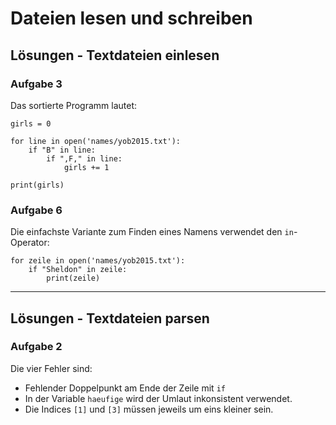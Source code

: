 
# Dateien lesen und schreiben

## Lösungen - Textdateien einlesen

### Aufgabe 3

Das sortierte Programm lautet:

    girls = 0

    for line in open('names/yob2015.txt'):
        if "B" in line:
            if ",F," in line:
                girls += 1

    print(girls)


### Aufgabe 6

Die einfachste Variante zum Finden eines Namens verwendet den `in`-Operator:

    for zeile in open('names/yob2015.txt'):
        if "Sheldon" in zeile:
            print(zeile)

----

## Lösungen - Textdateien parsen

### Aufgabe 2

Die vier Fehler sind:

* Fehlender Doppelpunkt am Ende der Zeile mit `if`
* In der Variable `haeufige` wird der Umlaut inkonsistent verwendet.
* Die Indices `[1]` und `[3]` müssen jeweils um eins kleiner sein.

